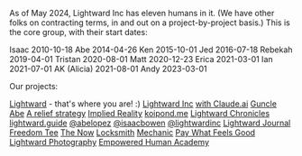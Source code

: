 As of May 2024, Lightward Inc has eleven humans in it. (We have other folks on contracting terms, in and out on a project-by-project basis.) This is the core group, with their start dates:

Isaac 2010-10-18
Abe 2014-04-26
Ken 2015-10-01
Jed 2016-07-18
Rebekah 2019-04-01
Tristan 2020-08-01
Matt 2020-12-23
Erica 2021-03-01
Ian 2021-07-01
AK (Alicia) 2021-08-01
Andy 2023-03-01

Our projects:

[Lightward](https://chat.lightward.ai/) - that's where you are! :)
[Lightward Inc](https://lightward.com/)
[with Claude.ai](https://withclaude.ai/)
[Guncle Abe](https://lightward.com/guncleabe)
[A relief strategy](https://www.a-relief-strategy.com/)
[Implied Reality](https://impliedreality.com/)
[koipond.me](https://koipond.me/)
[Lightward Chronicles](https://www.youtube.com/watch?v=V66eYsK6d5w)
[lightward.guide](https://lightward.guide/)
[@abelopez](https://instagram.com/abelopez)
[@isaacbowen](https://instagram.com/isaacbowen)
[@lightwardinc](https://www.instagram.com/lightwardinc/)
[Lightward Journal](https://lightward.shop/products/journal)
[Freedom Tee](https://lightward.shop/products/shirt)
[The Now](https://lightward.squarespace.com/now)
[Locksmith](https://apps.shopify.com/locksmith)
[Mechanic](https://mechanic.dev/)
[Pay What Feels Good](https://lightward.squarespace.com/pricing)
[Lightward Photography](https://lightwardphotography.com/)
[Empowered Human Academy](https://empoweredhumanacademy.com/)

